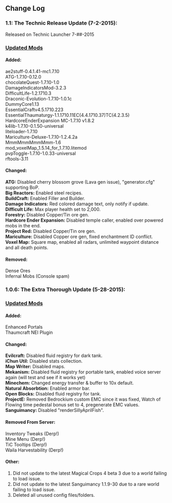 ## Change Log

### 1.1: The Technic Release Update (7-2-2015):
Released on Technic Launcher 7-##-2015

### [Updated Mods](Updated-Mods/1.1.md)

#### Added:
ae2stuff-0.4.1.41-mc1.7.10<br>
ATG-1.7.10-0.12.0<br>
chocolateQuest-1.7.10-1.0<br>
DamageIndicatorsMod-3.2.3<br>
DifficultLife-1.2.1710.3<br>
Draconic-Evolution-1.7.10-1.0.1c<br>
DummyCore1.13<br>
EssentialCraftv4.5.1710.223<br>
EssentialThaumaturgy-1.1.1710.11EC(4.4.1710.37)TC(4.2.3.5)<br>
HardcoreEnderExpansion  MC-1.7.10  v1.8.2<br>
k4lib-1.7.10-0.1.50-universal<br>
liteloader-1.7.10<br>
Mariculture-Deluxe-1.7.10-1.2.4.2a<br>
MmmMmmMmmMmm-1.6<br>
mod_voxelMap_1.5.14_for_1.7.10.litemod<br>
pvpToggle-1.7.10-1.0.33-universal<br>
rftools-3.11

#### Changed:
**ATG:** Disabled cherry blossom grove (Lava gen issue), "generator.cfg" supporting BoP.<br>
**Big Reactors:** Enabled steel recipes.<br>
**BuildCraft:** Enabled Filler and Builder.<br>
**Damage Indicators:** Red colored damage text, only notify if update.<br>
**Difficult Life:** Max player health set to 2,000.<br>
**Forestry:** Disabled Copper/Tin ore gen.<br>
**Hardcore Ender Expansion:** Disabled temple caller, enabled over powered mobs in the end.<br>
**Project Red:** Disabled Copper/Tin ore gen.<br>
**Mariculture:** Disabled Copper ore gen, fixed enchantment ID conflict.<br>
**Voxel Map:** Square map, enabled all radars, unlimited waypoint distance and all death points.

#### Removed:
Dense Ores<br>
Infernal Mobs (Console spam)

### 1.0.6: The Extra Thorough Update (5-28-2015):

### [Updated Mods](Updated-Mods/1.0.6.md)

#### Added:
Enhanced Portals<br>
Thaumcraft NEI Plugin

#### Changed:
**Evilcraft:** Disabled fluid registry for dark tank.<br>
**iChun Util:** Disabled stats collection.<br>
**Map Writer:** Disabled maps.<br>
**Mekanism:** Disabled fluid registry for portable tank, enabled voice server again (will test and see if it works yet)<br>
**Minechem:** Changed energy transfer & buffer to 10x default.<br>
**Natural Absorbtion:** Enabled armor bar.<br>
**Open Blocks:** Disabled fluid registry for tank.<br>
**ProjectE:** Removed Bedrockium custom EMC since it was fixed, Watch of Flowing time pedestal bonus set to 4, pregenerate EMC values.
**Sanguimancy:** Disabled "renderSillyAprilFish".<br>

#### Removed From Server:
Inventory Tweaks (Derp!)<br>
Mine Menu (Derp!)<br>
TiC Tooltips (Derp!)<br>
Waila Harvestability (Derp!)

#### Other:
1. Did not update to the latest Magical Crops 4 beta 3 due to a world failing to load issue.
2. Did not update to the latest Sanguimancy 1.1.9-30 due to a rare world failing to load issue.
3. Deleted all unused config files/folders.

